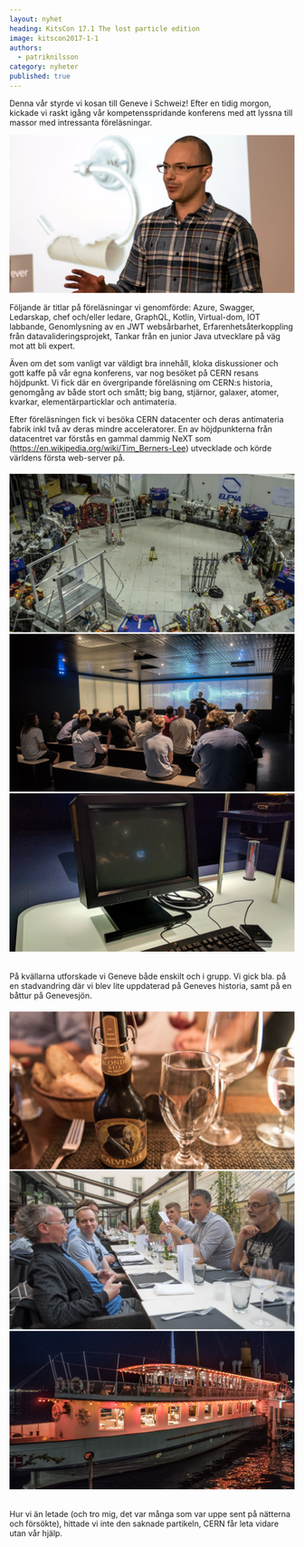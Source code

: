 ```yaml
---
layout: nyhet
heading: KitsCon 17.1 The lost particle edition
image: kitscon2017-1-1
authors:
  - patriknilsson
category: nyheter
published: true
---
```


Denna vår styrde vi kosan till Geneve i Schweiz! Efter en tidig morgon, kickade vi raskt igång vår kompetensspridande konferens med att lyssna till massor med intressanta föreläsningar.

![](/images/nyheter/kitscon2017-1-3.jpg "float-left")

Följande är titlar på föreläsningar vi genomförde: Azure,  Swagger, Ledarskap, chef och/eller ledare, GraphQL, Kotlin, Virtual-dom, IOT labbande, Genomlysning av en JWT websårbarhet, Erfarenhetsåterkoppling från datavalideringsprojekt, Tankar från en junior Java utvecklare på väg mot att bli expert.

Även om det som vanligt var väldigt bra innehåll, kloka diskussioner och gott kaffe på vår egna konferens, var nog besöket på CERN resans höjdpunkt. Vi fick där en övergripande föreläsning om CERN:s historia, genomgång av både stort och smått; big bang, stjärnor, galaxer, atomer, kvarkar, elementärparticklar och antimateria.

Efter föreläsningen fick vi besöka CERN datacenter och deras antimateria fabrik inkl två av deras mindre acceleratorer. En av höjdpunkterna från datacentret var förstås en gammal dammig NeXT som (https://en.wikipedia.org/wiki/Tim_Berners-Lee) utvecklade och körde världens första web-server på.

###### ![](/images/nyheter/kitscon2017-1-4.jpg)![](/images/nyheter/kitscon2017-1-1.jpg)![](/images/nyheter/kitscon2017-1-5.jpg)

På kvällarna utforskade vi Geneve både enskilt och i grupp. Vi gick bla. på en stadvandring där vi blev lite uppdaterad på Geneves historia, samt på en båttur på Genevesjön.

###### ![](/images/nyheter/kitscon2017-1-2.jpg)![](/images/nyheter/kitscon2017-1-6.jpg)![](/images/nyheter/kitscon2017-1-7.jpg)

Hur vi än letade (och tro mig, det var många som var uppe sent på nätterna och försökte), hittade vi inte den saknade partikeln, CERN får leta vidare utan vår hjälp.
